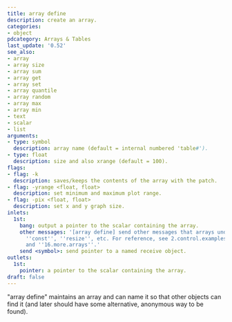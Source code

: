 ```yaml
---
title: array define
description: create an array.
categories:
- object
pdcategory: Arrays & Tables
last_update: '0.52'
see_also:
- array
- array size
- array sum
- array get
- array set
- array quantile
- array random
- array max
- array min
- text
- scalar
- list
arguments:
- type: symbol
  description: array name (default = internal numbered 'table#').
- type: float
  description: size and also xrange (default = 100).
flags:
- flag: -k
  description: saves/keeps the contents of the array with the patch.
- flag: -yrange <float, float>
  description: set minimum and maximum plot range.
- flag: -pix <float, float>
  description: set x and y graph size.
inlets:
  1st:
    bang: output a pointer to the scalar containing the array.
    other messages: '[array define] send other messages that arrays understand like
      ''const'', ''resize'', etc. For reference, see 2.control.examples ''15.array''
      and ''16.more.arrays''.'
    send <symbol>: send pointer to a named receive object.
outlets:
  1st:
    pointer: a pointer to the scalar containing the array.
draft: false
---
```

"array define" maintains an array and can name it so that other objects can find it (and later should have some alternative, anonymous way to be found).
